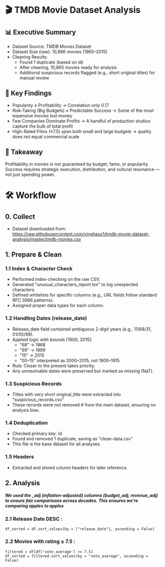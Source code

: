 # 🎬 TMDB Movie Dataset Analysis

## 📊 Executive Summary
 - Dataset Source: TMDB Movies Dataset
 - Dataset Size (raw): 10,866 movies (1960–2015)
 - Cleaning Results:
   * Found 1 duplicate (based on id)
   * After cleaning, 10,865 movies ready for analysis
   * Additional suspicious records flagged (e.g., short original titles) for manual review
     
## 🔑 Key Findings
 - Popularity ≠ Profitability → Correlation only 0.17
 - Risk-Taking (Big Budgets) ≠ Predictable Success → Some of the most expensive movies lost money
 - Few Companies Dominate Profits → A handful of production studios capture the bulk of total profit
 - High-Rated Films (≥7.5) span both small and large budgets → quality does not equal commercial scale

## 🎯 Takeaway
Profitability in movies is not guaranteed by budget, fame, or popularity. Success requires strategic execution, distribution, and cultural resonance — not just spending power.


# 🛠️ Workflow

## 0. Collect
 - Dataset downloaded from: https://raw.githubusercontent.com/yinghaoz1/tmdb-movie-dataset-analysis/master/tmdb-movies.csv

## 1. Prepare & Clean
### 1.1 Index & Character Check
  - Performed index-checking on the raw CSV.
  - Generated "unusual_characters_report.tsv" to log unexpected characters.
  - Defined whitelists for specific columns (e.g., URL fields follow standard RFC 3986 patterns).
  - Assigned proper data types for each column.

### 1.2 Handling Dates (release_date)
  - Release_date field contained ambiguous 2-digit years (e.g., 11/68/31, 01/05/99).
  - Applied logic with bounds [1900, 2015]:
    * "68" → 1968
    * "99" → 1999
    * "15" → 2015
    * "00–15" interpreted as 2000–2015, not 1900–1915.
  - Rule: Closer to the present takes priority.
  - Any unresolvable dates were preserved but marked as missing (NaT).

### 1.3 Suspicious Records
  - Titles with very short original_title were extracted into "suspicious_records.csv"
  - These records were not removed #  from the main dataset, ensuring no analysis bias.

### 1.4 Deduplication
  - Checked primary key: id.
  - Found and removed 1 duplicate, saving as "clean-data.csv"
  - This file is the base dataset for all analyses.

### 1.5 Headers
  - Extracted and stored column headers for later reference.


## 2. Analysis 
##### We used the _adj (inflation-adjusted) columns (budget_adj, revenue_adj) to ensure fair comparisons across decades. This ensures we’re comparing apples to apples
### 2.1 Release Date DESC : 
    df_sorted = df.sort_values(by = ["release_date"], ascending = False)

### 2.2 Movies with rating ≥ 7.5 : 
    filtered = df[df['vote_average'] >= 7.5]
    df_sorted = filtered.sort_values(by = "vote_average", ascending = False)
